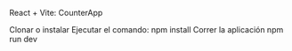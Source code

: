 React + Vite: CounterApp

Clonar o instalar
Ejecutar el comando:
npm install
Correr la aplicación
npm run dev
